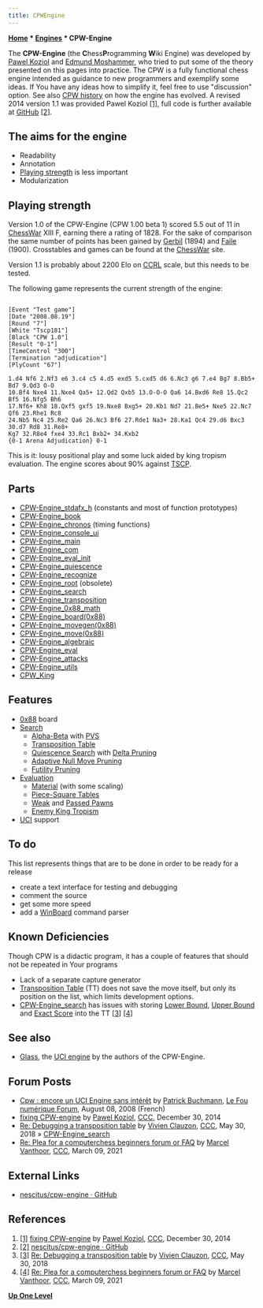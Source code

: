 ```yaml
---
title: CPWEngine
---
```

**[Home](Home "Home") * [Engines](Engines "Engines") * CPW-Engine**

The **CPW-Engine** (the **C**hess**P**rogramming **W**iki Engine) was developed by [Pawel Koziol](Pawel_Koziol "Pawel Koziol") and [Edmund Moshammer](Edmund_Moshammer "Edmund Moshammer"), who tried to put some of the theory presented on this pages into practice. The CPW is a fully functional chess engine intended as guidance to new programmers and exemplify some ideas. If You have any ideas how to simplify it, feel free to use "discussion" option. See also [CPW history](CPW_history "CPW history") on how the engine has evolved. A revised 2014 version 1.1 was provided Pawel Koziol <a id="cite-note-1" href="#cite-ref-1">[1]</a>, full code is further available at [GitHub](https://en.wikipedia.org/wiki/GitHub) <a id="cite-note-2" href="#cite-ref-2">[2]</a>.

## The aims for the engine

- Readability
- Annotation
- [Playing strength](Playing_Strength "Playing Strength") is less important
- Modularization

## Playing strength

Version 1.0 of the CPW-Engine (CPW 1.00 beta 1) scored 5.5 out of 11 in [ChessWar](ChessWar "ChessWar") XIII F, earning there a rating of 1828. For the sake of comparison the same number of points has been gained by [Gerbil](Gerbil "Gerbil") (1894) and [Faile](Faile "Faile") (1900). Crosstables and games can be found at the [ChessWar](ChessWar "ChessWar") site.

Version 1.1 is probably about 2200 Elo on [CCRL](CCRL "CCRL") scale, but this needs to be tested.

The following game represents the current strength of the engine:

```

[Event "Test game"]
[Date "2008.08.19"]
[Round "7"]
[White "Tscp181"]
[Black "CPW 1.0"]
[Result "0-1"]
[TimeControl "300"]
[Termination "adjudication"]
[PlyCount "67"]

1.d4 Nf6 2.Nf3 e6 3.c4 c5 4.d5 exd5 5.cxd5 d6 6.Nc3 g6 7.e4 Bg7 8.Bb5+ Bd7 9.Qd3 O-O 
10.Bf4 Nxe4 11.Nxe4 Qa5+ 12.Qd2 Qxb5 13.O-O-O Qa6 14.Bxd6 Re8 15.Qc2 Bf5 16.Nfg5 Bh6 
17.Nf6+ Kh8 18.Qxf5 gxf5 19.Nxe8 Bxg5+ 20.Kb1 Nd7 21.Be5+ Nxe5 22.Nc7 Qf6 23.Rhe1 Rc8 
24.Nb5 Nc4 25.Re2 Qa6 26.Nc3 Bf6 27.Rde1 Na3+ 28.Ka1 Qc4 29.d6 Bxc3 30.d7 Rd8 31.Re8+ 
Kg7 32.R8e4 fxe4 33.Rc1 Bxb2+ 34.Kxb2
{0-1 Arena Adjudication} 0-1

```

This is it: lousy positional play and some luck aided by king tropism evaluation. The engine scores about 90% against [TSCP](TSCP "TSCP").

## Parts

- [CPW-Engine_stdafx_h](CPW-Engine_stdafx_h "CPW-Engine stdafx h") (constants and most of function prototypes)
- [CPW-Engine_book](CPW-Engine_book "CPW-Engine book")
- [CPW-Engine_chronos](CPW-Engine_chronos "CPW-Engine chronos") (timing functions)
- [CPW-Engine_console_ui](CPW-Engine_console_ui "CPW-Engine console ui")
- [CPW-Engine_main](CPW-Engine_main "CPW-Engine main")
- [CPW-Engine_com](CPW-Engine_com "CPW-Engine com")
- [CPW-Engine_eval_init](CPW-Engine_eval_init "CPW-Engine eval init")
- [CPW-Engine_quiescence](CPW-Engine_quiescence "CPW-Engine quiescence")
- [CPW-Engine_recognize](CPW-Engine_recognize "CPW-Engine recognize")
- [CPW-Engine_root](CPW-Engine_root "CPW-Engine root") (obsolete)
- [CPW-Engine_search](CPW-Engine_search "CPW-Engine search")
- [CPW-Engine_transposition](CPW-Engine_transposition "CPW-Engine transposition")
- [CPW-Engine_0x88_math](CPW-Engine_0x88_math "CPW-Engine 0x88 math")
- [CPW-Engine_board(0x88)](</CPW-Engine_board(0x88)> "CPW-Engine board(0x88)")
- [CPW-Engine_movegen(0x88)](</CPW-Engine_movegen(0x88)> "CPW-Engine movegen(0x88)")
- [CPW-Engine_move(0x88)](</CPW-Engine_move(0x88)> "CPW-Engine move(0x88)")
- [CPW-Engine_algebraic](CPW-Engine_algebraic "CPW-Engine algebraic")
- [CPW-Engine_eval](CPW-Engine_eval "CPW-Engine eval")
- [CPW-Engine_attacks](CPW-Engine_attacks "CPW-Engine attacks")
- [CPW-Engine_utils](CPW-Engine_utils "CPW-Engine utils")
- [CPW_King](CPW_King "CPW King")

## Features

- [0x88](0x88 "0x88") board
- [Search](Search "Search")
  - [Alpha-Beta](Alpha-Beta "Alpha-Beta") with [PVS](Principal_Variation_Search "Principal Variation Search")
  - [Transposition Table](Transposition_Table "Transposition Table")
  - [Quiescence Search](Quiescence_Search "Quiescence Search") with [Delta Pruning](Delta_Pruning "Delta Pruning")
  - [Adaptive Null Move Pruning](Null_Move_Pruning#AdaptiveNullMovePruning "Null Move Pruning")
  - [Futility Pruning](Futility_Pruning "Futility Pruning")
- [Evaluation](Evaluation "Evaluation")
  - [Material](Material "Material") (with some scaling)
  - [Piece-Square Tables](Piece-Square_Tables "Piece-Square Tables")
  - [Weak](Weak_Pawns "Weak Pawns") and [Passed Pawns](Passed_Pawn "Passed Pawn")
  - [Enemy King Tropism](King_Safety#KingTropism "King Safety")
- [UCI](UCI "UCI") support

## To do

This list represents things that are to be done in order to be ready for a release

- create a text interface for testing and debugging
- comment the source
- get some more speed
- add a [WinBoard](WinBoard "WinBoard") command parser

## Known Deficiencies

Though CPW is a didactic program, it has a couple of features that should not be repeated in Your programs

- Lack of a separate capture generator
- [Transposition Table](Transposition_Table "Transposition Table") (TT) does not save the move itself, but only its position on the list, which limits development options.
- [CPW-Engine_search](CPW-Engine_search "CPW-Engine search") has issues with storing [Lower Bound](Lower_Bound "Lower Bound"), [Upper Bound](Upper_Bound "Upper Bound") and [Exact Score](Exact_Score "Exact Score") into the TT <a id="cite-note-3" href="#cite-ref-3">[3]</a> <a id="cite-note-4" href="#cite-ref-4">[4]</a>

## See also

- [Glass](Glass "Glass"), the [UCI engine](Category:UCI "Category:UCI") by the authors of the CPW-Engine.

## Forum Posts

- [Cpw : encore un UCI Engine sans intérêt](http://lefounumerique.xooit.com/t149-Cpw-encore-un-UCI-Engine-sans-interet.htm) by [Patrick Buchmann](Patrick_Buchmann "Patrick Buchmann"), [Le Fou numérique Forum](UEL "UEL"), August 08, 2008 (French)
- [fixing CPW-engine](http://www.talkchess.com/forum/viewtopic.php?t=54802) by [Pawel Koziol](Pawel_Koziol "Pawel Koziol"), [CCC](CCC "CCC"), December 30, 2014
- [Re: Debugging a transposition table](http://www.talkchess.com/forum3/viewtopic.php?f=7&t=67599&start=2) by [Vivien Clauzon](Vivien_Clauzon "Vivien Clauzon"), [CCC](CCC "CCC"), May 30, 2018 » [CPW-Engine_search](CPW-Engine_search "CPW-Engine search")
- [Re: Plea for a computerchess beginners forum or FAQ](http://www.talkchess.com/forum3/viewtopic.php?f=2&t=76574&start=5) by [Marcel Vanthoor](Marcel_Vanthoor "Marcel Vanthoor"), [CCC](CCC "CCC"), March 09, 2021

## External Links

- [nescitus/cpw-engine · GitHub](https://github.com/nescitus/cpw-engine)

## References

1. <a id="cite-ref-1" href="#cite-note-1">[1]</a>  [fixing CPW-engine](http://www.talkchess.com/forum/viewtopic.php?t=54802) by [Pawel Koziol](Pawel_Koziol "Pawel Koziol"), [CCC](CCC "CCC"), December 30, 2014
1. <a id="cite-ref-2" href="#cite-note-2">[2]</a> [nescitus/cpw-engine · GitHub](https://github.com/nescitus/cpw-engine)
1. <a id="cite-ref-3" href="#cite-note-3">[3]</a> [Re: Debugging a transposition table](http://www.talkchess.com/forum3/viewtopic.php?f=7&t=67599&start=2) by [Vivien Clauzon](Vivien_Clauzon "Vivien Clauzon"), [CCC](CCC "CCC"), May 30, 2018
1. <a id="cite-ref-4" href="#cite-note-4">[4]</a> [Re: Plea for a computerchess beginners forum or FAQ](http://www.talkchess.com/forum3/viewtopic.php?f=2&t=76574&start=5) by [Marcel Vanthoor](Marcel_Vanthoor "Marcel Vanthoor"), [CCC](CCC "CCC"), March 09, 2021

**[Up One Level](Engines "Engines")**

